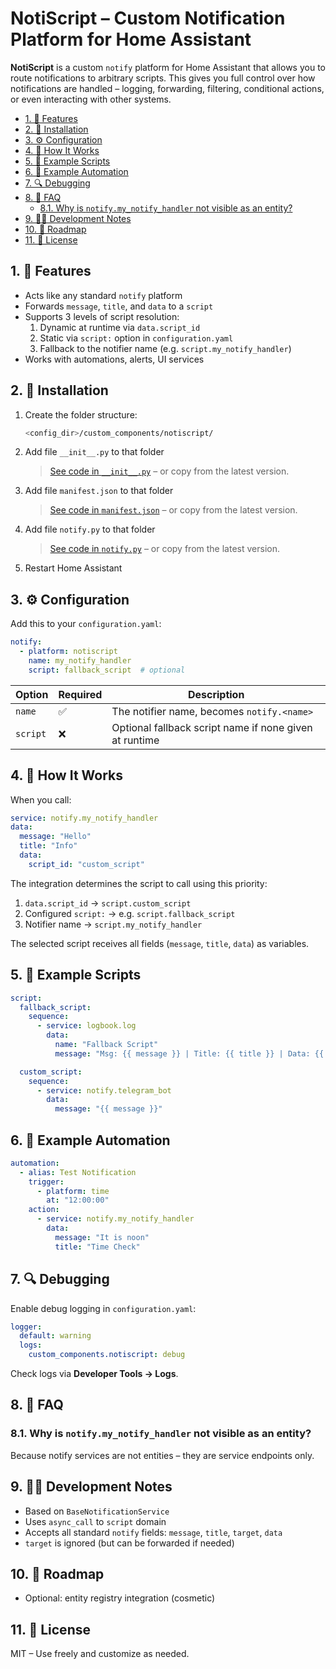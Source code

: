 # NotiScript – Custom Notification Platform for Home Assistant

**NotiScript** is a custom `notify` platform for Home Assistant that allows you to route notifications to arbitrary scripts.
This gives you full control over how notifications are handled – logging, forwarding, filtering, conditional actions, or even interacting with other systems.

- [1. 🔧 Features](#1--features)
- [2. 📂 Installation](#2--installation)
- [3. ⚙️ Configuration](#3-️-configuration)
- [4. 🚀 How It Works](#4--how-it-works)
- [5. 🧪 Example Scripts](#5--example-scripts)
- [6. 🧰 Example Automation](#6--example-automation)
- [7. 🔍 Debugging](#7--debugging)
- [8. 💬 FAQ](#8--faq)
  - [8.1. Why is `notify.my_notify_handler` not visible as an entity?](#81-why-is-notifymy_notify_handler-not-visible-as-an-entity)
- [9. 👨‍💻 Development Notes](#9--development-notes)
- [10. 🏁 Roadmap](#10--roadmap)
- [11. 📝 License](#11--license)

## 1. 🔧 Features

- Acts like any standard `notify` platform
- Forwards `message`, `title`, and `data` to a `script`
- Supports 3 levels of script resolution:
  1. Dynamic at runtime via `data.script_id`
  2. Static via `script:` option in `configuration.yaml`
  3. Fallback to the notifier name (e.g. `script.my_notify_handler`)
- Works with automations, alerts, UI services

## 2. 📂 Installation

1. Create the folder structure:

   ```sh
   <config_dir>/custom_components/notiscript/
   ```

2. Add file `__init__.py` to that folder

   > [See code in `__init__.py`](./__init__.py) – or copy from the latest version.

3. Add file `manifest.json` to  that folder
   > [See code in `manifest.json`](./manifest.json) – or copy from the latest version.

4. Add file `notify.py` to that folder
    > [See code in `notify.py`](./notify.py) – or copy from the latest version.

5. Restart Home Assistant

## 3. ⚙️ Configuration

Add this to your `configuration.yaml`:

```yaml
notify:
  - platform: notiscript
    name: my_notify_handler
    script: fallback_script  # optional
```

| Option   | Required | Description                                            |
| -------- | -------- | ------------------------------------------------------ |
| `name`   | ✅        | The notifier name, becomes `notify.<name>`             |
| `script` | ❌        | Optional fallback script name if none given at runtime |

## 4. 🚀 How It Works

When you call:

```yaml
service: notify.my_notify_handler
data:
  message: "Hello"
  title: "Info"
  data:
    script_id: "custom_script"
```

The integration determines the script to call using this priority:

1. `data.script_id` → `script.custom_script`
2. Configured `script:` → e.g. `script.fallback_script`
3. Notifier name → `script.my_notify_handler`

The selected script receives all fields (`message`, `title`, `data`) as variables.

## 5. 🧪 Example Scripts

```yaml
script:
  fallback_script:
    sequence:
      - service: logbook.log
        data:
          name: "Fallback Script"
          message: "Msg: {{ message }} | Title: {{ title }} | Data: {{ data | to_json }}"
```

```yaml
  custom_script:
    sequence:
      - service: notify.telegram_bot
        data:
          message: "{{ message }}"
```

## 6. 🧰 Example Automation

```yaml
automation:
  - alias: Test Notification
    trigger:
      - platform: time
        at: "12:00:00"
    action:
      - service: notify.my_notify_handler
        data:
          message: "It is noon"
          title: "Time Check"
```

## 7. 🔍 Debugging

Enable debug logging in `configuration.yaml`:

```yaml
logger:
  default: warning
  logs:
    custom_components.notiscript: debug
```

Check logs via **Developer Tools → Logs**.

## 8. 💬 FAQ

### 8.1. Why is `notify.my_notify_handler` not visible as an entity?

Because notify services are not entities – they are service endpoints only.

## 9. 👨‍💻 Development Notes

- Based on `BaseNotificationService`
- Uses `async_call` to `script` domain
- Accepts all standard `notify` fields: `message`, `title`, `target`, `data`
- `target` is ignored (but can be forwarded if needed)

## 10. 🏁 Roadmap

- Optional: entity registry integration (cosmetic)

## 11. 📝 License

MIT – Use freely and customize as needed.
